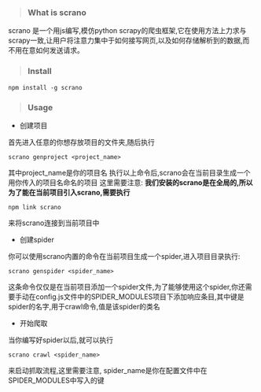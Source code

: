 > ### What is scrano

scrano 是一个用js编写,模仿python scrapy的爬虫框架,它在使用方法上力求与scrapy一致,让用户将注意力集中于如何接写网页,以及如何存储解析到的数据,而不用在意如何发送请求。
> ### Install

```
npm install -g scrano
```

> ### Usage

- 创建项目

首先进入任意的你想存放项目的文件夹,随后执行

    scrano genproject <project_name>

其中project_name是你的项目名
执行以上命令后,scrano会在当前目录生成一个用你传入的项目名命名的项目
这里需要注意:
**我们安装的scrano是在全局的,所以为了能在当前项目引入scrano,需要执行**

    npm link scrano 

来将scrano连接到当前项目中

- 创建spider

你可以使用scrano内置的命令在当前项目生成一个spider,进入项目目录执行:

    scrano genspider <spider_name>

这条命令仅仅是在当前项目添加一个spider文件,为了能够使用这个spider,你还需要手动在config.js文件中的SPIDER_MODULES项目下添加响应条目,其中键是spider的名字,用于crawl命令,值是该spider的类名

- 开始爬取

当你编写好spider以后,就可以执行

    scrano crawl <spider_name>
    
来启动抓取流程,这里需要注意, spider_name是你在配置文件中在SPIDER_MODULES中写入的键


